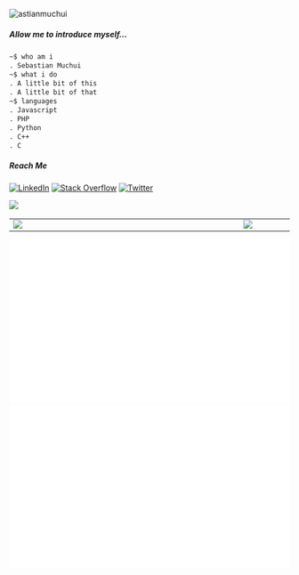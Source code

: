 <p align="left"> <img src="https://komarev.com/ghpvc/?username=astianmuchui&label=Profile%20views&color=2fa4e7&style=flat" alt="astianmuchui" /> </p>

##### Allow me to introduce myself... 

```shell 
~$ who am i
. Sebastian Muchui
~$ what i do
. A little bit of this 
. A little bit of that
~$ languages
. Javascript
. PHP
. Python
. C++
. C 
```

##### Reach Me 

[![LinkedIn](https://img.shields.io/badge/LinkedIn-%230077B5.svg?logo=linkedin&logoColor=white)](https://www.linkedin.com/in/astianmuchui/) [![Stack Overflow](https://img.shields.io/badge/-Stackoverflow-FE7A16?logo=stack-overflow&logoColor=white)](https://stackoverflow.com/users/14483975/seb-astian) [![Twitter](https://img.shields.io/badge/Twitter-%231DA1F2.svg?logo=Twitter&logoColor=white)](https://twitter.com/astianmuchui) 

  

   
[![](https://activity-graph.herokuapp.com/graph?username=astianmuchui&theme=react-dark&bg=000&line=2fa4e7&point=none)](https://github.com/astianmuchui/github-readme-activity-graph)


  
   
  
 <table>
  <tr>
      
  </tr>  <td><img width="400px" align="left" src="https://github-readme-stats.vercel.app/api?username=astianmuchui&show_icons=true&hide_border=true&count_private=true&theme=tokyonight"/></td>
    <td><img width="400px" align="right" src="https://github-readme-streak-stats.herokuapp.com/?user=astianmuchui&show_icons=true&count_private=true&hide_border=true&locale=en&layout=compact&theme=tokyonight"/></td>
   
</table>
  


 ![](https://raw.githubusercontent.com/astianmuchui/github-statistics/master/generated/overview.svg#gh-dark-mode-only)
 ![](https://raw.githubusercontent.com/astianmuchui/github-statistics/master/generated/languages.svg#gh-dark-mode-only)
 




